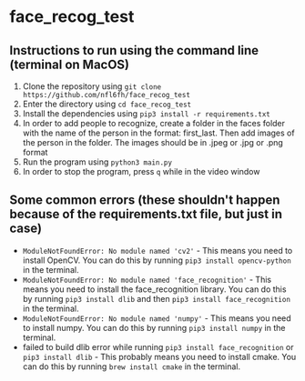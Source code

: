 # face_recog_test

## Instructions to run using the command line (terminal on MacOS)

1. Clone the repository using `git clone https://github.com/nfl6fh/face_recog_test`
2. Enter the directory using `cd face_recog_test`
3. Install the dependencies using `pip3 install -r requirements.txt`
4. In order to add people to recognize, create a folder in the faces folder with the name of the person in the format: first_last. Then add images of the person in the folder. The images should be in .jpeg or .jpg or .png format
5. Run the program using `python3 main.py`
6. In order to stop the program, press `q` while in the video window

## Some common errors (these shouldn't happen because of the requirements.txt file, but just in case)

- `ModuleNotFoundError: No module named 'cv2'` - This means you need to install OpenCV. You can do this by running `pip3 install opencv-python` in the terminal.
- `ModuleNotFoundError: No module named 'face_recognition'` - This means you need to install the face_recognition library. You can do this by running `pip3 install dlib` and then `pip3 install face_recognition` in the terminal.
- `ModuleNotFoundError: No module named 'numpy'` - This means you need to install numpy. You can do this by running `pip3 install numpy` in the terminal.
- failed to build dlib error while running `pip3 install face_recognition` or `pip3 install dlib` - This probably means you need to install cmake. You can do this by running `brew install cmake` in the terminal.